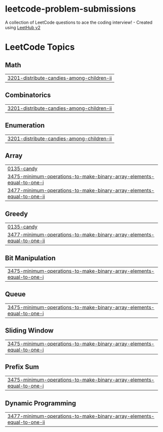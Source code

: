 # leetcode-problem-submissions
A collection of LeetCode questions to ace the coding interview! - Created using [LeetHub v2](https://github.com/arunbhardwaj/LeetHub-2.0)

<!---LeetCode Topics Start-->
# LeetCode Topics
## Math
|  |
| ------- |
| [3201-distribute-candies-among-children-ii](https://github.com/Tusharfv15/leetcode-problem-submissions/tree/master/3201-distribute-candies-among-children-ii) |
## Combinatorics
|  |
| ------- |
| [3201-distribute-candies-among-children-ii](https://github.com/Tusharfv15/leetcode-problem-submissions/tree/master/3201-distribute-candies-among-children-ii) |
## Enumeration
|  |
| ------- |
| [3201-distribute-candies-among-children-ii](https://github.com/Tusharfv15/leetcode-problem-submissions/tree/master/3201-distribute-candies-among-children-ii) |
## Array
|  |
| ------- |
| [0135-candy](https://github.com/Tusharfv15/leetcode-problem-submissions/tree/master/0135-candy) |
| [3475-minimum-operations-to-make-binary-array-elements-equal-to-one-i](https://github.com/Tusharfv15/leetcode-problem-submissions/tree/master/3475-minimum-operations-to-make-binary-array-elements-equal-to-one-i) |
| [3477-minimum-operations-to-make-binary-array-elements-equal-to-one-ii](https://github.com/Tusharfv15/leetcode-problem-submissions/tree/master/3477-minimum-operations-to-make-binary-array-elements-equal-to-one-ii) |
## Greedy
|  |
| ------- |
| [0135-candy](https://github.com/Tusharfv15/leetcode-problem-submissions/tree/master/0135-candy) |
| [3477-minimum-operations-to-make-binary-array-elements-equal-to-one-ii](https://github.com/Tusharfv15/leetcode-problem-submissions/tree/master/3477-minimum-operations-to-make-binary-array-elements-equal-to-one-ii) |
## Bit Manipulation
|  |
| ------- |
| [3475-minimum-operations-to-make-binary-array-elements-equal-to-one-i](https://github.com/Tusharfv15/leetcode-problem-submissions/tree/master/3475-minimum-operations-to-make-binary-array-elements-equal-to-one-i) |
## Queue
|  |
| ------- |
| [3475-minimum-operations-to-make-binary-array-elements-equal-to-one-i](https://github.com/Tusharfv15/leetcode-problem-submissions/tree/master/3475-minimum-operations-to-make-binary-array-elements-equal-to-one-i) |
## Sliding Window
|  |
| ------- |
| [3475-minimum-operations-to-make-binary-array-elements-equal-to-one-i](https://github.com/Tusharfv15/leetcode-problem-submissions/tree/master/3475-minimum-operations-to-make-binary-array-elements-equal-to-one-i) |
## Prefix Sum
|  |
| ------- |
| [3475-minimum-operations-to-make-binary-array-elements-equal-to-one-i](https://github.com/Tusharfv15/leetcode-problem-submissions/tree/master/3475-minimum-operations-to-make-binary-array-elements-equal-to-one-i) |
## Dynamic Programming
|  |
| ------- |
| [3477-minimum-operations-to-make-binary-array-elements-equal-to-one-ii](https://github.com/Tusharfv15/leetcode-problem-submissions/tree/master/3477-minimum-operations-to-make-binary-array-elements-equal-to-one-ii) |
<!---LeetCode Topics End-->